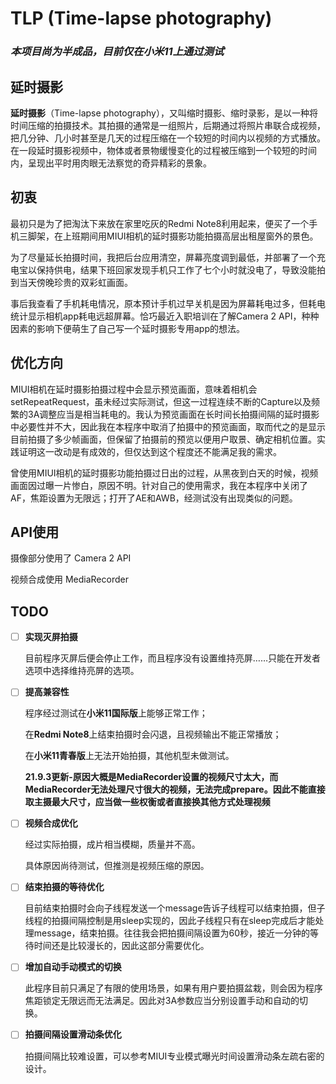 # TLP (Time-lapse photography)

### *本项目尚为半成品，目前仅在小米11上通过测试*

## 延时摄影

**延时摄影**（Time-lapse photography），又叫缩时摄影、缩时录影，是以一种将时间压缩的拍摄技术。其拍摄的通常是一组照片，后期通过将照片串联合成视频，把几分钟、几小时甚至是几天的过程压缩在一个较短的时间内以视频的方式播放。在一段延时摄影视频中，物体或者景物缓慢变化的过程被压缩到一个较短的时间内，呈现出平时用肉眼无法察觉的奇异精彩的景象。

## 初衷

最初只是为了把淘汰下来放在家里吃灰的Redmi Note8利用起来，便买了一个手机三脚架，在上班期间用MIUI相机的延时摄影功能拍摄高层出租屋窗外的景色。

为了尽量延长拍摄时间，我把后台应用清空，屏幕亮度调到最低，并部署了一个充电宝以保持供电，结果下班回家发现手机只工作了七个小时就没电了，导致没能拍到当天傍晚珍贵的双彩虹画面。

事后我查看了手机耗电情况，原本预计手机过早关机是因为屏幕耗电过多，但耗电统计显示相机app耗电远超屏幕。恰巧最近入职培训在了解Camera 2 API，种种因素的影响下便萌生了自己写一个延时摄影专用app的想法。

## 优化方向

MIUI相机在延时摄影拍摄过程中会显示预览画面，意味着相机会setRepeatRequest，虽未经过实际测试，但这一过程连续不断的Capture以及频繁的3A调整应当是相当耗电的。我认为预览画面在长时间长拍摄间隔的延时摄影中必要性并不大，因此我在本程序中取消了拍摄中的预览画面，取而代之的是显示目前拍摄了多少帧画面，但保留了拍摄前的预览以便用户取景、确定相机位置。实践证明这一改动是有成效的，但仅达到这个程度还不能满足我的需求。

曾使用MIUI相机的延时摄影功能拍摄过日出的过程，从黑夜到白天的时候，视频画面因过曝一片惨白，原因不明。针对自己的使用需求，我在本程序中关闭了AF，焦距设置为无限远；打开了AE和AWB，经测试没有出现类似的问题。

## API使用

摄像部分使用了 Camera 2 API

视频合成使用 MediaRecorder

## TODO

- [ ] **实现灭屏拍摄**

  目前程序灭屏后便会停止工作，而且程序没有设置维持亮屏……只能在开发者选项中选择维持亮屏的选项。

- [ ] **提高兼容性**

  程序经过测试在**小米11国际版**上能够正常工作；

  在**Redmi Note8**上结束拍摄时会闪退，且视频输出不能正常播放；

  在**小米11青春版**上无法开始拍摄，其他机型未做测试。

  **21.9.3更新-原因大概是MediaRecorder设置的视频尺寸太大，而MediaRecorder无法处理尺寸很大的视频，无法完成prepare。因此不能直接取主摄最大尺寸，应当做一些权衡或者直接换其他方式处理视频**

- [ ] **视频合成优化**

  经过实际拍摄，成片相当模糊，质量并不高。

  具体原因尚待测试，但推测是视频压缩的原因。

- [ ] **结束拍摄的等待优化**

  目前结束拍摄时会向子线程发送一个message告诉子线程可以结束拍摄，但子线程的拍摄间隔控制是用sleep实现的，因此子线程只有在sleep完成后才能处理message，结束拍摄。往往我会把拍摄间隔设置为60秒，接近一分钟的等待时间还是比较漫长的，因此这部分需要优化。

- [ ] **增加自动手动模式的切换**

  此程序目前只满足了有限的使用场景，如果有用户要拍摄盆栽，则会因为程序焦距锁定无限远而无法满足。因此对3A参数应当分别设置手动和自动的切换。

- [ ] **拍摄间隔设置滑动条优化**

  拍摄间隔比较难设置，可以参考MIUI专业模式曝光时间设置滑动条左疏右密的设计。
